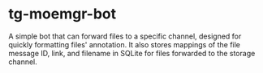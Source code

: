 # tg-moemgr-bot
A simple bot that can forward files to a specific channel, designed for quickly formatting files' annotation. It also stores mappings of the file message ID, link, and filename in SQLite for files forwarded to the storage channel.
